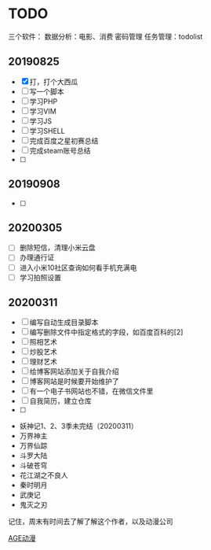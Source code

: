 # TODO

三个软件：
数据分析：电影、消费
密码管理
任务管理：todolist
## 20190825
- [x] 打，打个大西瓜
- [ ] 写一个脚本
- [ ] 学习PHP
- [ ] 学习VIM
- [ ] 学习JS
- [ ] 学习SHELL
- [ ] 完成百度之星初赛总结
- [ ] 完成steam账号总结
- [ ] 

## 20190908
- [ ] 

## 20200305
- [ ] 删除短信，清理小米云盘
- [ ] 办理通行证
- [ ] 进入小米10社区查询如何看手机充满电
- [ ] 学习拍照设置

## 20200311
- [ ] 编写自动生成目录脚本
- [ ] 编写删除文件中指定格式的字段，如百度百科的[2]
- [ ] 照相艺术
- [ ] 炒股艺术
- [ ] 理财艺术
- [ ] 给博客网站添加关于自我介绍
- [ ]  博客网站是时候要开始维护了
- [ ]  有一个电子书网站也不错，在微信文件里
- [ ]  自我简历，建立仓库
- [ ] 

- 妖神记1、2、3季未完结（20200311）
- 万界神主
- 万界仙踪
- 斗罗大陆
- 斗破苍穹
- 花江湖之不良人
- 秦时明月
- 武庚记
- 鬼灭之刃

记住，周末有时间去了解了解这个作者，以及动漫公司

[AGE动漫](https://www.agefans.tv/)












